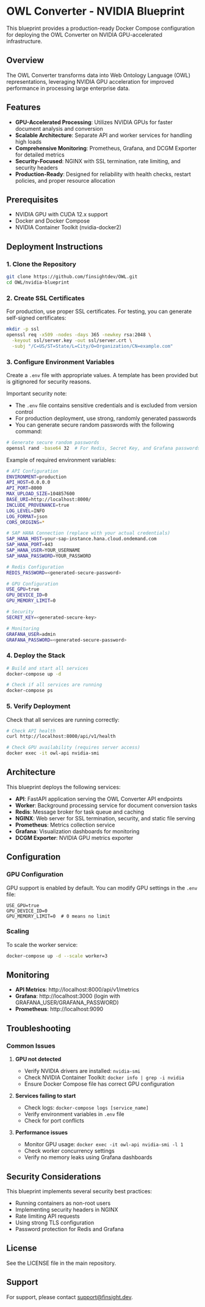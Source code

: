 # OWL Converter - NVIDIA Blueprint

This blueprint provides a production-ready Docker Compose configuration for deploying the OWL Converter on NVIDIA GPU-accelerated infrastructure.

## Overview

The OWL Converter transforms data into Web Ontology Language (OWL) representations, leveraging NVIDIA GPU acceleration for improved performance in processing large enterprise data.

## Features

- **GPU-Accelerated Processing**: Utilizes NVIDIA GPUs for faster document analysis and conversion
- **Scalable Architecture**: Separate API and worker services for handling high loads
- **Comprehensive Monitoring**: Prometheus, Grafana, and DCGM Exporter for detailed metrics
- **Security-Focused**: NGINX with SSL termination, rate limiting, and security headers
- **Production-Ready**: Designed for reliability with health checks, restart policies, and proper resource allocation

## Prerequisites

- NVIDIA GPU with CUDA 12.x support
- Docker and Docker Compose
- NVIDIA Container Toolkit (nvidia-docker2)

## Deployment Instructions

### 1. Clone the Repository

```bash
git clone https://github.com/finsightdev/OWL.git
cd OWL/nvidia-blueprint
```

### 2. Create SSL Certificates

For production, use proper SSL certificates. For testing, you can generate self-signed certificates:

```bash
mkdir -p ssl
openssl req -x509 -nodes -days 365 -newkey rsa:2048 \
  -keyout ssl/server.key -out ssl/server.crt \
  -subj "/C=US/ST=State/L=City/O=Organization/CN=example.com"
```

### 3. Configure Environment Variables

Create a `.env` file with appropriate values. A template has been provided but is gitignored for security reasons.

Important security note:
- The `.env` file contains sensitive credentials and is excluded from version control
- For production deployment, use strong, randomly generated passwords
- You can generate secure random passwords with the following command:

```bash
# Generate secure random passwords
openssl rand -base64 32  # For Redis, Secret Key, and Grafana passwords
```

Example of required environment variables:

```bash
# API Configuration
ENVIRONMENT=production
API_HOST=0.0.0.0
API_PORT=8000
MAX_UPLOAD_SIZE=104857600
BASE_URI=http://localhost:8000/
INCLUDE_PROVENANCE=true
LOG_LEVEL=INFO
LOG_FORMAT=json
CORS_ORIGINS=*

# SAP HANA Connection (replace with your actual credentials)
SAP_HANA_HOST=your-sap-instance.hana.cloud.ondemand.com
SAP_HANA_PORT=443
SAP_HANA_USER=YOUR_USERNAME
SAP_HANA_PASSWORD=YOUR_PASSWORD

# Redis Configuration
REDIS_PASSWORD=<generated-secure-password>

# GPU Configuration
USE_GPU=true
GPU_DEVICE_ID=0
GPU_MEMORY_LIMIT=0

# Security
SECRET_KEY=<generated-secure-key>

# Monitoring
GRAFANA_USER=admin
GRAFANA_PASSWORD=<generated-secure-password>
```

### 4. Deploy the Stack

```bash
# Build and start all services
docker-compose up -d

# Check if all services are running
docker-compose ps
```

### 5. Verify Deployment

Check that all services are running correctly:

```bash
# Check API health
curl http://localhost:8000/api/v1/health

# Check GPU availability (requires server access)
docker exec -it owl-api nvidia-smi
```

## Architecture

This blueprint deploys the following services:

- **API**: FastAPI application serving the OWL Converter API endpoints
- **Worker**: Background processing service for document conversion tasks
- **Redis**: Message broker for task queue and caching
- **NGINX**: Web server for SSL termination, security, and static file serving
- **Prometheus**: Metrics collection service
- **Grafana**: Visualization dashboards for monitoring
- **DCGM Exporter**: NVIDIA GPU metrics exporter

## Configuration

### GPU Configuration

GPU support is enabled by default. You can modify GPU settings in the `.env` file:

```
USE_GPU=true
GPU_DEVICE_ID=0
GPU_MEMORY_LIMIT=0  # 0 means no limit
```

### Scaling

To scale the worker service:

```bash
docker-compose up -d --scale worker=3
```

## Monitoring

- **API Metrics**: http://localhost:8000/api/v1/metrics
- **Grafana**: http://localhost:3000 (login with GRAFANA_USER/GRAFANA_PASSWORD)
- **Prometheus**: http://localhost:9090

## Troubleshooting

### Common Issues

1. **GPU not detected**
   - Verify NVIDIA drivers are installed: `nvidia-smi`
   - Check NVIDIA Container Toolkit: `docker info | grep -i nvidia`
   - Ensure Docker Compose file has correct GPU configuration

2. **Services failing to start**
   - Check logs: `docker-compose logs [service_name]`
   - Verify environment variables in `.env` file
   - Check for port conflicts

3. **Performance issues**
   - Monitor GPU usage: `docker exec -it owl-api nvidia-smi -l 1`
   - Check worker concurrency settings
   - Verify no memory leaks using Grafana dashboards

## Security Considerations

This blueprint implements several security best practices:

- Running containers as non-root users
- Implementing security headers in NGINX
- Rate limiting API requests
- Using strong TLS configuration
- Password protection for Redis and Grafana

## License

See the LICENSE file in the main repository.

## Support

For support, please contact support@finsight.dev.